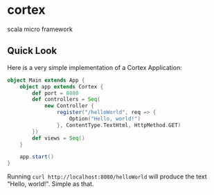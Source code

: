 # cortex
scala micro framework

## Quick Look

Here is a very simple implementation of a Cortex Application:

```scala
object Main extends App {
	object app extends Cortex {
		def port = 8080
		def controllers = Seq(
			new Controller {
				register("/helloWorld", req => {
					Option("Hello, world!")
				}, ContentType.TextHtml, HttpMethod.GET)
		})
		def views = Seq()
	}

	app.start()
}
```

Running `curl http://localhost:8080/helloWorld` will produce the text "Hello, world!". Simple as that.
